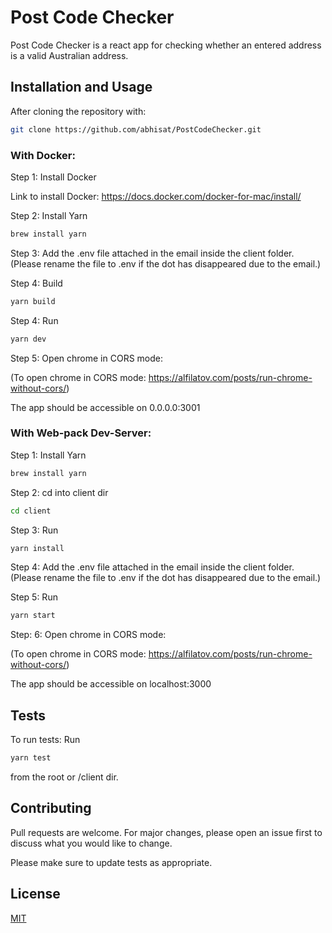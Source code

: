 # Post Code Checker

Post Code Checker is a react app for checking whether an entered address is a valid Australian address.

## Installation and Usage

After cloning the repository with:

```bash
git clone https://github.com/abhisat/PostCodeChecker.git
```

### With Docker:

Step 1: Install Docker

Link to install Docker: https://docs.docker.com/docker-for-mac/install/

Step 2: Install Yarn

```bash
brew install yarn
```

Step 3: Add the .env file attached in the email inside the client folder.
(Please rename the file to .env if the dot has disappeared due to the email.)

Step 4: Build

```bash
yarn build
```

Step 4: Run

```bash
yarn dev
```

Step 5: Open chrome in CORS mode:

(To open chrome in CORS mode: https://alfilatov.com/posts/run-chrome-without-cors/)

The app should be accessible on 0.0.0.0:3001

### With Web-pack Dev-Server:

Step 1: Install Yarn

```bash
brew install yarn
```

Step 2: cd into client dir

```bash
cd client
```
Step 3: Run

```bash
yarn install
```
Step 4: Add the .env file attached in the email inside the client folder.
(Please rename the file to .env if the dot has disappeared due to the email.)

Step 5: Run

```bash
yarn start
```
Step: 6: Open chrome in CORS mode:

(To open chrome in CORS mode: https://alfilatov.com/posts/run-chrome-without-cors/)

The app should be accessible on localhost:3000


## Tests

To run tests: Run 
```bash
yarn test
```
from the root or /client dir.


## Contributing

Pull requests are welcome. For major changes, please open an issue first to discuss what you would like to change.

Please make sure to update tests as appropriate.

## License

[MIT](https://choosealicense.com/licenses/mit/)